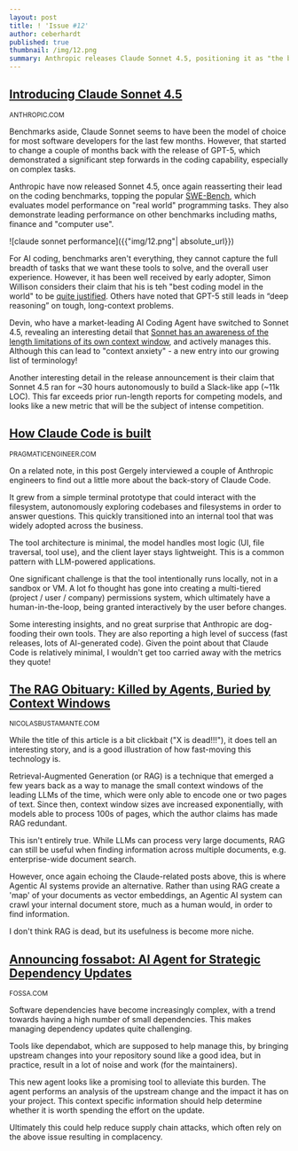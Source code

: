 ```yaml
---
layout: post
title: ! 'Issue #12'
author: ceberhardt
published: true
thumbnail: /img/12.png
summary: Anthropic releases Claude Sonnet 4.5, positioning it as "the best coding model" with significant improvements in coding, reasoning, and computer use capabilities. Features include an upgraded Claude Code with Agent SDK, revamped terminal, and new VS Code extension.
---
```


## [Introducing Claude Sonnet 4.5](https://www.anthropic.com/news/claude-sonnet-4-5)

<small>ANTHROPIC.COM</small>

Benchmarks aside, Claude Sonnet seems to have been the model of choice for most software developers for the last few months. However, that started to change a couple of months back with the release of GPT-5, which demonstrated a significant step forwards in the coding capability, especially on complex tasks.

Anthropic have now released Sonnet 4.5, once again reasserting their lead on the coding benchmarks, topping the popular [SWE-Bench](https://www.swebench.com/), which evaluates model performance on "real world" programming tasks. They also demonstrate leading performance on other benchmarks including maths, finance and "computer use".

![claude sonnet performance]({{"img/12.png"| absolute_url}})

For AI coding, benchmarks aren't everything, they cannot capture the full breadth of tasks that we want these tools to solve, and the overall user experience. However, it has been well received by early adopter, Simon Willison considers their claim that his is teh "best coding model in the world" to be [quite justified](https://simonwillison.net/2025/Sep/29/claude-sonnet-4-5/). Others have noted that GPT-5 still leads in “deep reasoning” on tough, long-context problems.

Devin, who have a market-leading AI Coding Agent have switched to Sonnet 4.5, revealing an interesting detail that [Sonnet has an awareness of the length limitations of its own context window](https://cognition.ai/blog/devin-sonnet-4-5-lessons-and-challenges), and actively manages this. Although this can lead to "context anxiety" - a new entry into our growing list of terminology!

Another interesting detail in the release announcement is their claim that Sonnet 4.5 ran for ~30 hours autonomously to build a Slack-like app (~11k LOC). This far exceeds prior run-length reports for competing models, and looks like a new metric that will be the subject of intense competition.

## [How Claude Code is built](https://newsletter.pragmaticengineer.com/p/how-claude-code-is-built)

<small>PRAGMATICENGINEER.COM</small>

On a related note, in this post Gergely interviewed a couple of Anthropic engineers to find out a little more about the back-story of Claude Code.

It grew from a simple terminal prototype that could interact with the filesystem, autonomously exploring codebases and filesystems in order to answer questions. This quickly transitioned into an internal tool that was widely adopted across the business.

The tool architecture is minimal, the model handles most logic (UI, file traversal, tool use), and the client layer stays lightweight. This is a common pattern with LLM-powered applications. 

One significant challenge is that the tool intentionally runs locally, not in a sandbox or VM. A lot fo thought has gone into creating a multi-tiered (project / user / company) permissions system, which ultimately have a human-in-the-loop, being granted interactively by the user before changes. 

Some interesting insights, and no great surprise that Anthropic are dog-fooding their own tools. They are also reporting a high level of success (fast releases, lots of AI-generated code). Given the point about that Claude Code is relatively minimal, I wouldn't get too carried away with the metrics they quote!

## [The RAG Obituary: Killed by Agents, Buried by Context Windows](https://www.nicolasbustamante.com/p/the-rag-obituary-killed-by-agents)

<small>NICOLASBUSTAMANTE.COM</small>

While the title of this article is a bit clickbait ("X is dead!!!"), it does tell an interesting story, and is a good illustration of how fast-moving this technology is.

Retrieval-Augmented Generation (or RAG) is a technique that emerged a few years back as a way to manage the small context windows of the leading LLMs of the time, which were only able to encode one or two pages of text. Since then, context window sizes ave increased exponentially, with models able to process 100s of pages, which the author claims has made RAG redundant.

This isn't entirely true. While LLMs can process very large documents, RAG can still be useful when finding information across multiple documents, e.g. enterprise-wide document search. 

However, once again echoing the Claude-related posts above, this is where Agentic AI systems provide an alternative. Rather than using RAG create a 'map' of your documents as vector embeddings, an Agentic AI system can crawl your internal document store, much as a human would, in order to find information.

I don't think RAG is dead, but its usefulness is become more niche.

## [Announcing fossabot: AI Agent for Strategic Dependency Updates](https://fossa.com/blog/fossabot-dependency-upgrade-ai-agent/)

<small>FOSSA.COM</small>

Software dependencies have become increasingly complex, with a trend towards having a high number of small dependencies. This makes managing dependency updates quite challenging.

Tools like dependabot, which are supposed to help manage this, by bringing upstream changes into your repository sound like a good idea, but in practice, result in a lot of noise and work (for the maintainers).

This new agent looks like a promising tool to alleviate this burden. The agent performs an analysis of the upstream change and the impact it has on your project. This context specific information should help determine whether it is worth spending the effort on the update.

Ultimately this could help reduce supply chain attacks, which often rely on the above issue resulting in complacency.